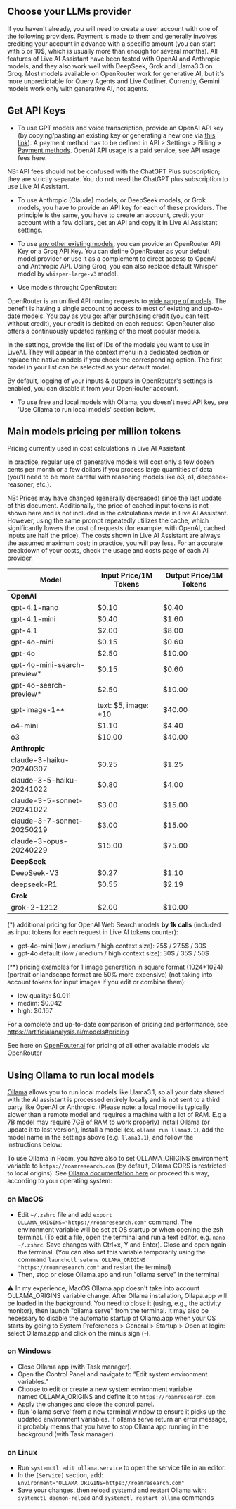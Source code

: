 ## Choose your LLMs provider

If you haven't already, you will need to create a user account with one of the following providers. Payment is made to them and generally involves crediting your account in advance with a specific amount (you can start with 5 or 10$, which is usually more than enough for several months).
All features of Live AI Assistant have been tested with OpenAI and Anthropic models, and they also work well with DeepSeek, Grok and Llama3.3 on Groq. Most models available on OpenRouter work for generative AI, but it's more unpredictable for Query Agents and Live Outliner. Currently, Gemini models work only with generative AI, not agents.

## Get API Keys

- To use GPT models and voice transcription, provide an OpenAI API key (by copying/pasting an existing key or generating a new one via [this link](https://platform.openai.com/api-keys)). A payment method has to be defined in API > Settings > Billing > [Payment methods](https://platform.openai.com/account/billing/payment-methods). OpenAI API usage is a paid service, see API usage fees here.

NB: API fees should not be confused with the ChatGPT Plus subscription; they are strictly separate. You do not need the ChatGPT plus subscription to use Live AI Assistant.

- To use Anthropic (Claude) models, or DeepSeek models, or Grok models, you have to provide an API key for each of these providers. The principle is the same, you have to create an account, credit your account with a few dollars, get an API and copy it in Live AI Assistant settings.

- To use [any other existing models](https://openrouter.ai/docs#models), you can provide an OpenRouter API Key or a Groq API Key. You can define OpenRouter as your default model provider or use it as a complement to direct access to OpenAI and Anthropic API. Using Groq, you can also replace default Whisper model by `whisper-large-v3` model.

- Use models throught OpenRouter:

OpenRouter is an unified API routing requests to [wide range of models](https://openrouter.ai/docs#models). The benefit is having a single account to access to most of existing and up-to-date models. You pay as you go: after purchasing credit (you can test without credit), your credit is debited on each request. OpenRouter also offers a continuously updated [ranking](https://openrouter.ai/rankings) of the most popular models.

In the settings, provide the list of IDs of the models you want to use in LiveAI. They will appear in the context menu in a dedicated section or replace the native models if you check the corresponding option. The first model in your list can be selected as your default model.

By default, logging of your inputs & outputs in OpenRouter's settings is enabled, you can disable it from your OpenRouter account.

- To use free and local models with Ollama, you doesn't need API key, see 'Use Ollama to run local models' section below.

## Main models pricing per million tokens

Pricing currently used in cost calculations in Live AI Assistant

In practice, regular use of generative models will cost only a few dozen cents per month or a few dollars if you process large quantities of data (you'll need to be more careful with reasoning models like o3, o1, deepseek-reasoner, etc.).

NB: Prices may have changed (generally decreased) since the last update of this document. Additionally, the price of cached input tokens is not shown here and is not included in the calculations made in Live AI Assistant. However, using the same prompt repeatedly utilizes the cache, which significantly lowers the cost of requests (for example, with OpenAI, cached inputs are half the price). The costs shown in Live AI Assistant are always the assumed maximum cost; in practice, you will pay less. For an accurate breakdown of your costs, check the usage and costs page of each AI provider.

| **Model**                    | **Input** Price/1M Tokens | **Output** Price/1M Tokens |
| ---------------------------- | ------------------------- | -------------------------- |
| **OpenAI**                   |                           |                            |
| gpt-4.1-nano                 | $0.10                     | $0.40                      |
| gpt-4.1-mini                 | $0.40                     | $1.60                      |
| gpt-4.1                      | $2.00                     | $8.00                      |
| gpt-4o-mini                  | $0.15                     | $0.60                      |
| gpt-4o                       | $2.50                     | $10.00                     |
| gpt-4o-mini-search-preview\* | $0.15                     | $0.60                      |
| gpt-4o-search-preview\*      | $2.50                     | $10.00                     |
| gpt-image-1\*\*              | text: $5, image: \*10     | $40.00                     |
| o4-mini                      | $1.10                     | $4.40                      |
| o3                           | $10.00                    | $40.00                     |
| **Anthropic**                |                           |                            |
| claude-3-haiku-20240307      | $0.25                     | $1.25                      |
| claude-3-5-haiku-20241022    | $0.80                     | $4.00                      |
| claude-3-5-sonnet-20241022   | $3.00                     | $15.00                     |
| claude-3-7-sonnet-20250219   | $3.00                     | $15.00                     |
| claude-3-opus-20240229       | $15.00                    | $75.00                     |
| **DeepSeek**                 |                           |                            |
| DeepSeek-V3                  | $0.27                     | $1.10                      |
| deepseek-R1                  | $0.55                     | $2.19                      |
| **Grok**                     |                           |                            |
| grok-2-1212                  | $2.00                     | $10.00                     |

(\*) additional pricing for OpenAI Web Search models **by 1k calls** (included as input tokens for each request in Live AI tokens counter):

- gpt-4o-mini (low / medium / high context size): 25$ / 27.5$ / 30$
- gpt-4o default (low / medium / high context size): 30$ / 35$ / 50$

(\*\*) pricing examples for 1 image generation in square format (1024\*1024) (portrait or landscape format are 50% more expensive) (not taking into account tokens for input images if you edit or combine them):

- low quality: $0.011
- medim: $0.042
- high: $0.167

For a complete and up-to-date comparison of pricing and performance, see https://artificialanalysis.ai/models#pricing

See here on [OpenRouter.ai](https://openrouter.ai/models?order=pricing-low-to-high) for pricing of all other available models via OpenRouter

## Using Ollama to run local models

[Ollama](https://ollama.com/) allows you to run local models like Llama3.1, so all your data shared with the AI assistant is processed entirely locally and is not sent to a third party like OpenAI or Anthropic. (Please note: a local model is typically slower than a remote model and requires a machine with a lot of RAM. E.g a 7B model may require 7GB of RAM to work properly)
Install Ollama (or update it to last version), install a model (ex. `ollama run llama3.1`), add the model name in the settings above (e.g. `llama3.1`), and follow the instructions below:

To use Ollama in Roam, you have also to set OLLAMA_ORIGINS environment variable to `https://roamresearch.com` (by default, Ollama CORS is restricted to local origins). See [Ollama documentation here](https://github.com/ollama/ollama/blob/main/docs/faq.md#how-do-i-configure-ollama-server) or proceed this way, according to your operating system:

### on MacOS

- Edit `~/.zshrc` file and add `export OLLAMA_ORIGINS="https://roamresearch.com"` command. The environment variable will be set at OS startup or when opening the zsh terminal. (To edit a file, open the terminal and run a text editor, e.g. `nano ~/.zshrc`. Save changes with Ctrl+x, Y and Enter). Close and open again the terminal. (You can also set this variable temporarily using the command `launchctl setenv OLLAMA_ORIGINS "https://roamresearch.com"` and restart the terminal)
- Then, stop or close Ollama.app and run "ollama serve" in the terminal

⚠️ In my experience, MacOS Ollama.app doesn't take into account OLLAMA_ORIGINS variable change. After Ollama installation, Ollapa.app will be loaded in the background. You need to close it (using, e.g., the activity monitor), then launch "ollama serve" from the terminal. It may also be necessary to disable the automatic startup of Ollama.app when your OS starts by going to System Preferences > General > Startup > Open at login: select Ollama.app and click on the minus sign (-).

### on Windows

- Close Ollama app (with Task manager).
- Open the Control Panel and navigate to “Edit system environment variables.”
- Choose to edit or create a new system environment variable named OLLAMA_ORIGINS and define it to `https://roamresearch.com`
- Apply the changes and close the control panel.
- Run 'ollama serve' from a new terminal window to ensure it picks up the updated environment variables. If ollama serve return an error message, it probably means that you have to stop Ollama app running in the background (with Task manager).

### on Linux

- Run `systemctl edit ollama.service` to open the service file in an editor.
- In the `[Service]` section, add: `Environment="OLLAMA_ORIGINS=https://roamresearch.com"`
- Save your changes, then reload systemd and restart Ollama with: `systemctl daemon-reload` and `systemctl restart ollama` commands
